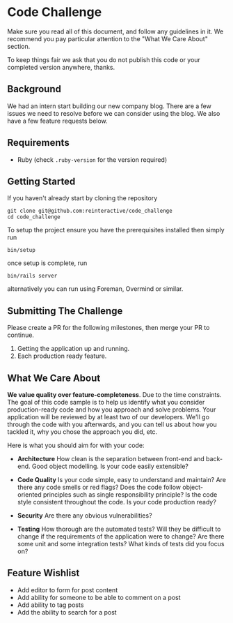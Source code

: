 # Code Challenge

Make sure you read all of this document, and follow any guidelines in it. We recommend you pay particular attention to the "What We Care About" section.

To keep things fair we ask that you do not publish this code or your completed version anywhere, thanks.

## Background

We had an intern start building our new company blog. There are a few issues we need to resolve before we can consider using the blog. We also have a few feature requests below.

## Requirements

* Ruby (check `.ruby-version` for the version required)

## Getting Started

If you haven't already start by cloning the repository

```
git clone git@github.com:reinteractive/code_challenge
cd code_challenge
```

To setup the project ensure you have the prerequisites installed then simply run

```
bin/setup
```

once setup is complete, run

```
bin/rails server
```

alternatively you can run using Foreman, Overmind or similar.

## Submitting The Challenge

Please create a PR for the following milestones, then merge your PR to continue.

1. Getting the application up and running.
1. Each production ready feature.

## What We Care About

**We value quality over feature-completeness**. Due to the time constraints. The goal of this code sample is to help us identify what you consider production-ready code and how you approach and solve problems. Your application will be reviewed by at least two of our developers. We'll go through the code with you afterwards, and you can tell us about how you tackled it, why you chose the approach you did, etc.

Here is what you should aim for with your code:

* **Architecture** How clean is the separation between front-end and back-end. Good object modelling. Is your code easily extensible?

* **Code Quality** Is your code simple, easy to understand and maintain? Are there any code smells or red flags? Does the code follow object-oriented principles such as single responsibility principle? Is the code style consistent throughout the code. Is your code production ready?

* **Security** Are there any obvious vulnerabilities?

* **Testing** How thorough are the automated tests? Will they be difficult to change if the requirements of the application were to change? Are there some unit and some integration tests? What kinds of tests did you focus on?

## Feature Wishlist

* Add editor to form for post content
* Add ability for someone to be able to comment on a post
* Add ability to tag posts
* Add the ability to search for a post
